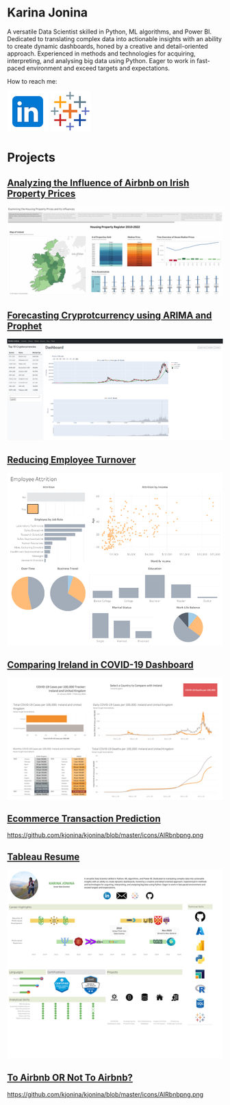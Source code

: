 # Karina Jonina

A versatile Data Scientist skilled in Python, ML algorithms, and Power BI. Dedicated to translating complex data into actionable insights with an ability to create dynamic dashboards, honed by a creative and detail-oriented approach. Experienced in methods and technologies for acquiring, interpreting, and analysing big data using Python. Eager to work in fast-paced environment and exceed targets and expectations. 


How to reach me: 

<a href='https://www.linkedin.com/in/karinajonina/'>
<img src='icons/icon_linkedin.png'/></a>
<a href='https://public.tableau.com/profile/karina.jonina#!/'>
<img src='icons/icon_tableau.png'/></a>

# Projects
## [Analyzing the Influence of Airbnb on Irish Property Prices](https://github.com/kjonina/Analyzing-the-Influence-of-Airbnb-on-Irish-Property-Prices)

<img src='https://github.com/kjonina/Analyzing-the-Influence-of-Airbnb-on-Irish-Property-Prices/blob/main/screenshots/animation.gif'/></a>

## [Forecasting Cryprotcurrency using ARIMA and Prophet](https://github.com/kjonina/forecasting_cryptocurrency_price_and_django_development)

<img src='https://github.com/kjonina/forecasting_cryptocurrency_price_and_django_development/blob/main/Graphs/price_sma_volume_chart%20.PNG'/></a>

## [Reducing Employee Turnover](https://github.com/kjonina/Employee-Attrition)

<img src='https://github.com/kjonina/Employee-Attrition/blob/main/screenshot/tabluea.png'/></a>

## [Comparing Ireland in COVID-19 Dashboard](https://public.tableau.com/app/profile/karina.jonina/viz/COVID-19Dashboard_16121687154650/Deathsper100000)

<img src='icons/tableau_covid.png'/></a>

## [Ecommerce Transaction Prediction](https://github.com/kjonina/Ecommerce-Transaction-Prediction)

https://github.com/kjonina/kjonina/blob/master/icons/AIRbnbpng.png

## [Tableau Resume](https://public.tableau.com/app/profile/karina.jonina/viz/KarinaTableauCV/Resume)
<img src='icons/Resume.png'/></a>

## [To Airbnb OR Not To Airbnb?](https://public.tableau.com/app/profile/karina.jonina/viz/To-Rent-or-Not-To-Rent/Dashboard)
https://github.com/kjonina/kjonina/blob/master/icons/AIRbnbpng.png